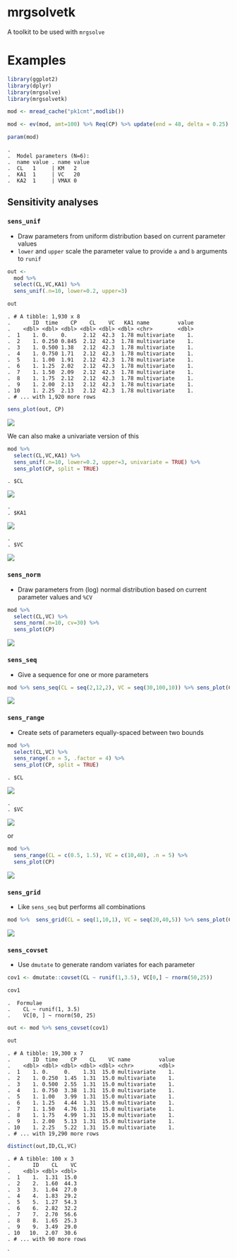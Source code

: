 
mrgsolvetk
==========

A toolkit to be used with `mrgsolve`

Examples
========

``` r
library(ggplot2)
library(dplyr)
library(mrgsolve)
library(mrgsolvetk)

mod <- mread_cache("pk1cmt",modlib())

mod <- ev(mod, amt=100) %>% Req(CP) %>% update(end = 48, delta = 0.25)

param(mod)
```

    . 
    .  Model parameters (N=6):
    .  name value . name value
    .  CL   1     | KM   2    
    .  KA1  1     | VC   20   
    .  KA2  1     | VMAX 0

Sensitivity analyses
--------------------

### `sens_unif`

-   Draw parameters from uniform distribution based on current parameter values
-   `lower` and `upper` scale the parameter value to provide `a` and `b` arguments to `runif`

``` r
out <- 
  mod %>% 
  select(CL,VC,KA1) %>%
  sens_unif(.n=10, lower=0.2, upper=3)

out
```

    . # A tibble: 1,930 x 8
    .       ID  time    CP    CL    VC   KA1 name         value
    .    <dbl> <dbl> <dbl> <dbl> <dbl> <dbl> <chr>        <dbl>
    .  1    1. 0.    0.     2.12  42.3  1.78 multivariate    1.
    .  2    1. 0.250 0.845  2.12  42.3  1.78 multivariate    1.
    .  3    1. 0.500 1.38   2.12  42.3  1.78 multivariate    1.
    .  4    1. 0.750 1.71   2.12  42.3  1.78 multivariate    1.
    .  5    1. 1.00  1.91   2.12  42.3  1.78 multivariate    1.
    .  6    1. 1.25  2.02   2.12  42.3  1.78 multivariate    1.
    .  7    1. 1.50  2.09   2.12  42.3  1.78 multivariate    1.
    .  8    1. 1.75  2.12   2.12  42.3  1.78 multivariate    1.
    .  9    1. 2.00  2.13   2.12  42.3  1.78 multivariate    1.
    . 10    1. 2.25  2.13   2.12  42.3  1.78 multivariate    1.
    . # ... with 1,920 more rows

``` r
sens_plot(out, CP)
```

![](inst/maintenance/img/README-unnamed-chunk-3-1.png)

We can also make a univariate version of this

``` r
mod %>% 
  select(CL,VC,KA1) %>%
  sens_unif(.n=10, lower=0.2, upper=3, univariate = TRUE) %>%
  sens_plot(CP, split = TRUE)
```

    . $CL

![](inst/maintenance/img/README-unnamed-chunk-4-1.png)

    . 
    . $KA1

![](inst/maintenance/img/README-unnamed-chunk-4-2.png)

    . 
    . $VC

![](inst/maintenance/img/README-unnamed-chunk-4-3.png)

### `sens_norm`

-   Draw parameters from (log) normal distribution based on current parameter values and `%CV`

``` r
mod %>% 
  select(CL,VC) %>%
  sens_norm(.n=10, cv=30) %>%
  sens_plot(CP)
```

![](inst/maintenance/img/README-unnamed-chunk-5-1.png)

### `sens_seq`

-   Give a sequence for one or more parameters

``` r
mod %>% sens_seq(CL = seq(2,12,2), VC = seq(30,100,10)) %>% sens_plot(CP)
```

![](inst/maintenance/img/README-unnamed-chunk-6-1.png)

### `sens_range`

-   Create sets of parameters equally-spaced between two bounds

``` r
mod %>%
  select(CL,VC) %>%
  sens_range(.n = 5, .factor = 4) %>%
  sens_plot(CP, split = TRUE)
```

    . $CL

![](inst/maintenance/img/README-unnamed-chunk-7-1.png)

    . 
    . $VC

![](inst/maintenance/img/README-unnamed-chunk-7-2.png)

or

``` r
mod %>%
  sens_range(CL = c(0.5, 1.5), VC = c(10,40), .n = 5) %>%
  sens_plot(CP)
```

![](inst/maintenance/img/README-unnamed-chunk-8-1.png)

### `sens_grid`

-   Like `sens_seq` but performs all combinations

``` r
mod %>%  sens_grid(CL = seq(1,10,1), VC = seq(20,40,5)) %>% sens_plot(CP)
```

![](inst/maintenance/img/README-unnamed-chunk-9-1.png)

### `sens_covset`

-   Use `dmutate` to generate random variates for each parameter

``` r
cov1 <- dmutate::covset(CL ~ runif(1,3.5), VC[0,] ~ rnorm(50,25))

cov1
```

    .  Formulae                 
    .    CL ~ runif(1, 3.5)     
    .    VC[0, ] ~ rnorm(50, 25)

``` r
out <- mod %>% sens_covset(cov1) 
```

``` r
out
```

    . # A tibble: 19,300 x 7
    .       ID  time    CP    CL    VC name         value
    .    <dbl> <dbl> <dbl> <dbl> <dbl> <chr>        <dbl>
    .  1    1. 0.     0.    1.31  15.0 multivariate    1.
    .  2    1. 0.250  1.45  1.31  15.0 multivariate    1.
    .  3    1. 0.500  2.55  1.31  15.0 multivariate    1.
    .  4    1. 0.750  3.38  1.31  15.0 multivariate    1.
    .  5    1. 1.00   3.99  1.31  15.0 multivariate    1.
    .  6    1. 1.25   4.44  1.31  15.0 multivariate    1.
    .  7    1. 1.50   4.76  1.31  15.0 multivariate    1.
    .  8    1. 1.75   4.99  1.31  15.0 multivariate    1.
    .  9    1. 2.00   5.13  1.31  15.0 multivariate    1.
    . 10    1. 2.25   5.22  1.31  15.0 multivariate    1.
    . # ... with 19,290 more rows

``` r
distinct(out,ID,CL,VC)
```

    . # A tibble: 100 x 3
    .       ID    CL    VC
    .    <dbl> <dbl> <dbl>
    .  1    1.  1.31  15.0
    .  2    2.  1.60  44.3
    .  3    3.  1.04  27.0
    .  4    4.  1.83  29.2
    .  5    5.  1.27  54.3
    .  6    6.  2.82  32.2
    .  7    7.  2.70  56.6
    .  8    8.  1.65  25.3
    .  9    9.  3.49  29.0
    . 10   10.  2.07  30.6
    . # ... with 90 more rows

\`
